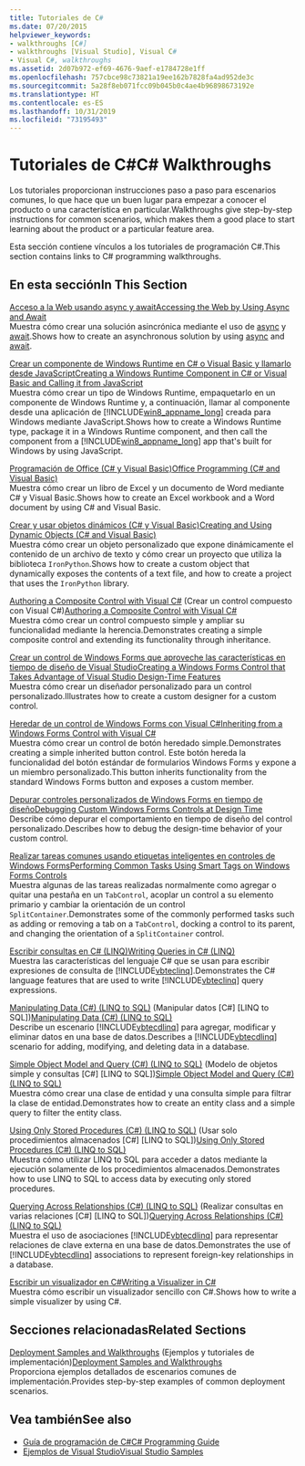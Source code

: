```yaml
---
title: Tutoriales de C#
ms.date: 07/20/2015
helpviewer_keywords:
- walkthroughs [C#]
- walkthroughs [Visual Studio], Visual C#
- Visual C#, walkthroughs
ms.assetid: 2d07b972-ef69-4676-9aef-e1784728e1ff
ms.openlocfilehash: 757cbce98c73821a19ee162b7828fa4ad952de3c
ms.sourcegitcommit: 5a28f8eb071fcc09b045b0c4ae4b96898673192e
ms.translationtype: HT
ms.contentlocale: es-ES
ms.lasthandoff: 10/31/2019
ms.locfileid: "73195493"
---
```

# <a name="c-walkthroughs"></a><span data-ttu-id="9bead-102">Tutoriales de C#</span><span class="sxs-lookup"><span data-stu-id="9bead-102">C# Walkthroughs</span></span>
<span data-ttu-id="9bead-103">Los tutoriales proporcionan instrucciones paso a paso para escenarios comunes, lo que hace que un buen lugar para empezar a conocer el producto o una característica en particular.</span><span class="sxs-lookup"><span data-stu-id="9bead-103">Walkthroughs give step-by-step instructions for common scenarios, which makes them a good place to start learning about the product or a particular feature area.</span></span>  
  
 <span data-ttu-id="9bead-104">Esta sección contiene vínculos a los tutoriales de programación C#.</span><span class="sxs-lookup"><span data-stu-id="9bead-104">This section contains links to C# programming walkthroughs.</span></span>  
  
## <a name="in-this-section"></a><span data-ttu-id="9bead-105">En esta sección</span><span class="sxs-lookup"><span data-stu-id="9bead-105">In This Section</span></span>  

 [<span data-ttu-id="9bead-106">Acceso a la Web usando async y await</span><span class="sxs-lookup"><span data-stu-id="9bead-106">Accessing the Web by Using Async and Await</span></span>](./programming-guide/concepts/async/walkthrough-accessing-the-web-by-using-async-and-await.md)  
 <span data-ttu-id="9bead-107">Muestra cómo crear una solución asincrónica mediante el uso de [async](./language-reference/keywords/async.md) y [await](./language-reference/operators/await.md).</span><span class="sxs-lookup"><span data-stu-id="9bead-107">Shows how to create an asynchronous solution by using [async](./language-reference/keywords/async.md) and [await](./language-reference/operators/await.md).</span></span>  
  
 [<span data-ttu-id="9bead-108">Crear un componente de Windows Runtime en C# o Visual Basic y llamarlo desde JavaScript</span><span class="sxs-lookup"><span data-stu-id="9bead-108">Creating a Windows Runtime Component in C# or Visual Basic and Calling it from JavaScript</span></span>](/windows/uwp/winrt-components/walkthrough-creating-a-simple-windows-runtime-component-and-calling-it-from-javascript)  
 <span data-ttu-id="9bead-109">Muestra cómo crear un tipo de Windows Runtime, empaquetarlo en un componente de Windows Runtime y, a continuación, llamar al componente desde una aplicación de [!INCLUDE[win8_appname_long](~/includes/win8-appname-long-md.md)] creada para Windows mediante JavaScript.</span><span class="sxs-lookup"><span data-stu-id="9bead-109">Shows how to create a Windows Runtime type, package it in a Windows Runtime component, and then call the component from a [!INCLUDE[win8_appname_long](~/includes/win8-appname-long-md.md)] app that's built for Windows by using JavaScript.</span></span>  
  
 [<span data-ttu-id="9bead-110">Programación de Office (C# y Visual Basic)</span><span class="sxs-lookup"><span data-stu-id="9bead-110">Office Programming (C# and Visual Basic)</span></span>](./programming-guide/interop/walkthrough-office-programming.md)  
 <span data-ttu-id="9bead-111">Muestra cómo crear un libro de Excel y un documento de Word mediante C# y Visual Basic.</span><span class="sxs-lookup"><span data-stu-id="9bead-111">Shows how to create an Excel workbook and a Word document by using C# and Visual Basic.</span></span>  
  
 [<span data-ttu-id="9bead-112">Crear y usar objetos dinámicos (C# y Visual Basic)</span><span class="sxs-lookup"><span data-stu-id="9bead-112">Creating and Using Dynamic Objects (C# and Visual Basic)</span></span>](./programming-guide/types/walkthrough-creating-and-using-dynamic-objects.md)  
 <span data-ttu-id="9bead-113">Muestra cómo crear un objeto personalizado que expone dinámicamente el contenido de un archivo de texto y cómo crear un proyecto que utiliza la biblioteca `IronPython`.</span><span class="sxs-lookup"><span data-stu-id="9bead-113">Shows how to create a custom object that dynamically exposes the contents of a text file, and how to create a project that uses the `IronPython` library.</span></span>  
   
 <span data-ttu-id="9bead-114">[Authoring a Composite Control with Visual C#](../framework/winforms/controls/walkthrough-authoring-a-composite-control-with-visual-csharp.md) (Crear un control compuesto con Visual C#)</span><span class="sxs-lookup"><span data-stu-id="9bead-114">[Authoring a Composite Control with Visual C#](../framework/winforms/controls/walkthrough-authoring-a-composite-control-with-visual-csharp.md)</span></span>  
 <span data-ttu-id="9bead-115">Muestra cómo crear un control compuesto simple y ampliar su funcionalidad mediante la herencia.</span><span class="sxs-lookup"><span data-stu-id="9bead-115">Demonstrates creating a simple composite control and extending its functionality through inheritance.</span></span>  
  
 [<span data-ttu-id="9bead-116">Crear un control de Windows Forms que aproveche las características en tiempo de diseño de Visual Studio</span><span class="sxs-lookup"><span data-stu-id="9bead-116">Creating a Windows Forms Control that Takes Advantage of Visual Studio Design-Time Features</span></span>](../framework/winforms/controls/creating-a-wf-control-design-time-features.md)  
 <span data-ttu-id="9bead-117">Muestra cómo crear un diseñador personalizado para un control personalizado.</span><span class="sxs-lookup"><span data-stu-id="9bead-117">Illustrates how to create a custom designer for a custom control.</span></span>  
  
 [<span data-ttu-id="9bead-118">Heredar de un control de Windows Forms con Visual C#</span><span class="sxs-lookup"><span data-stu-id="9bead-118">Inheriting from a Windows Forms Control with Visual C#</span></span>](../framework/winforms/controls/walkthrough-inheriting-from-a-windows-forms-control-with-visual-csharp.md)  
 <span data-ttu-id="9bead-119">Muestra cómo crear un control de botón heredado simple.</span><span class="sxs-lookup"><span data-stu-id="9bead-119">Demonstrates creating a simple inherited button control.</span></span> <span data-ttu-id="9bead-120">Este botón hereda la funcionalidad del botón estándar de formularios Windows Forms y expone a un miembro personalizado.</span><span class="sxs-lookup"><span data-stu-id="9bead-120">This button inherits functionality from the standard Windows Forms button and exposes a custom member.</span></span>  
  
 [<span data-ttu-id="9bead-121">Depurar controles personalizados de Windows Forms en tiempo de diseño</span><span class="sxs-lookup"><span data-stu-id="9bead-121">Debugging Custom Windows Forms Controls at Design Time</span></span>](../framework/winforms/controls/walkthrough-debugging-custom-windows-forms-controls-at-design-time.md)  
 <span data-ttu-id="9bead-122">Describe cómo depurar el comportamiento en tiempo de diseño del control personalizado.</span><span class="sxs-lookup"><span data-stu-id="9bead-122">Describes how to debug the design-time behavior of your custom control.</span></span>

 [<span data-ttu-id="9bead-123">Realizar tareas comunes usando etiquetas inteligentes en controles de Windows Forms</span><span class="sxs-lookup"><span data-stu-id="9bead-123">Performing Common Tasks Using Smart Tags on Windows Forms Controls</span></span>](../framework/winforms/controls/performing-common-tasks-using-smart-tags-on-wf-controls.md)  
 <span data-ttu-id="9bead-124">Muestra algunas de las tareas realizadas normalmente como agregar o quitar una pestaña en un `TabControl`, acoplar un control a su elemento primario y cambiar la orientación de un control `SplitContainer`.</span><span class="sxs-lookup"><span data-stu-id="9bead-124">Demonstrates some of the commonly performed tasks such as adding or removing a tab on a `TabControl`, docking a control to its parent, and changing the orientation of a `SplitContainer` control.</span></span>  
  
 [<span data-ttu-id="9bead-125">Escribir consultas en C# (LINQ)</span><span class="sxs-lookup"><span data-stu-id="9bead-125">Writing Queries in C# (LINQ)</span></span>](./programming-guide/concepts/linq/walkthrough-writing-queries-linq.md)  
 <span data-ttu-id="9bead-126">Muestra las características del lenguaje C# que se usan para escribir expresiones de consulta de [!INCLUDE[vbteclinq](~/includes/vbteclinq-md.md)].</span><span class="sxs-lookup"><span data-stu-id="9bead-126">Demonstrates the C# language features that are used to write [!INCLUDE[vbteclinq](~/includes/vbteclinq-md.md)] query expressions.</span></span>  
  
 <span data-ttu-id="9bead-127">[Manipulating Data (C#) (LINQ to SQL)](../framework/data/adonet/sql/linq/walkthrough-manipulating-data-csharp.md) (Manipular datos [C#] [LINQ to SQL])</span><span class="sxs-lookup"><span data-stu-id="9bead-127">[Manipulating Data (C#) (LINQ to SQL)](../framework/data/adonet/sql/linq/walkthrough-manipulating-data-csharp.md)</span></span>  
 <span data-ttu-id="9bead-128">Describe un escenario [!INCLUDE[vbtecdlinq](~/includes/vbtecdlinq-md.md)] para agregar, modificar y eliminar datos en una base de datos.</span><span class="sxs-lookup"><span data-stu-id="9bead-128">Describes a [!INCLUDE[vbtecdlinq](~/includes/vbtecdlinq-md.md)] scenario for adding, modifying, and deleting data in a database.</span></span>  
  
 <span data-ttu-id="9bead-129">[Simple Object Model and Query (C#) (LINQ to SQL)](../framework/data/adonet/sql/linq/walkthrough-simple-object-model-and-query-csharp.md) (Modelo de objetos simple y consultas [C#] [LINQ to SQL])</span><span class="sxs-lookup"><span data-stu-id="9bead-129">[Simple Object Model and Query (C#) (LINQ to SQL)](../framework/data/adonet/sql/linq/walkthrough-simple-object-model-and-query-csharp.md)</span></span>  
 <span data-ttu-id="9bead-130">Muestra cómo crear una clase de entidad y una consulta simple para filtrar la clase de entidad.</span><span class="sxs-lookup"><span data-stu-id="9bead-130">Demonstrates how to create an entity class and a simple query to filter the entity class.</span></span>  
  
 <span data-ttu-id="9bead-131">[Using Only Stored Procedures (C#) (LINQ to SQL)](../framework/data/adonet/sql/linq/walkthrough-using-only-stored-procedures-csharp.md) (Usar solo procedimientos almacenados [C#] [LINQ to SQL])</span><span class="sxs-lookup"><span data-stu-id="9bead-131">[Using Only Stored Procedures (C#) (LINQ to SQL)](../framework/data/adonet/sql/linq/walkthrough-using-only-stored-procedures-csharp.md)</span></span>  
 <span data-ttu-id="9bead-132">Muestra cómo utilizar LINQ to SQL para acceder a datos mediante la ejecución solamente de los procedimientos almacenados.</span><span class="sxs-lookup"><span data-stu-id="9bead-132">Demonstrates how to use LINQ to SQL to access data by executing only stored procedures.</span></span>  
  
 <span data-ttu-id="9bead-133">[Querying Across Relationships (C#) (LINQ to SQL)](../framework/data/adonet/sql/linq/walkthrough-querying-across-relationships-csharp.md) (Realizar consultas en varias relaciones [C#] [LINQ to SQL])</span><span class="sxs-lookup"><span data-stu-id="9bead-133">[Querying Across Relationships (C#) (LINQ to SQL)](../framework/data/adonet/sql/linq/walkthrough-querying-across-relationships-csharp.md)</span></span>  
 <span data-ttu-id="9bead-134">Muestra el uso de asociaciones [!INCLUDE[vbtecdlinq](~/includes/vbtecdlinq-md.md)] para representar relaciones de clave externa en una base de datos.</span><span class="sxs-lookup"><span data-stu-id="9bead-134">Demonstrates the use of [!INCLUDE[vbtecdlinq](~/includes/vbtecdlinq-md.md)] associations to represent foreign-key relationships in a database.</span></span>  

 [<span data-ttu-id="9bead-135">Escribir un visualizador en C#</span><span class="sxs-lookup"><span data-stu-id="9bead-135">Writing a Visualizer in C#</span></span>](/visualstudio/debugger/walkthrough-writing-a-visualizer-in-csharp)  
 <span data-ttu-id="9bead-136">Muestra cómo escribir un visualizador sencillo con C#.</span><span class="sxs-lookup"><span data-stu-id="9bead-136">Shows how to write a simple visualizer by using C#.</span></span>  
  
## <a name="related-sections"></a><span data-ttu-id="9bead-137">Secciones relacionadas</span><span class="sxs-lookup"><span data-stu-id="9bead-137">Related Sections</span></span>  
 <span data-ttu-id="9bead-138">[Deployment Samples and Walkthroughs](/visualstudio/deployment/clickonce-deployment-samples-and-walkthroughs) (Ejemplos y tutoriales de implementación)</span><span class="sxs-lookup"><span data-stu-id="9bead-138">[Deployment Samples and Walkthroughs](/visualstudio/deployment/clickonce-deployment-samples-and-walkthroughs)</span></span>  
 <span data-ttu-id="9bead-139">Proporciona ejemplos detallados de escenarios comunes de implementación.</span><span class="sxs-lookup"><span data-stu-id="9bead-139">Provides step-by-step examples of common deployment scenarios.</span></span>  
  
## <a name="see-also"></a><span data-ttu-id="9bead-140">Vea también</span><span class="sxs-lookup"><span data-stu-id="9bead-140">See also</span></span>

- [<span data-ttu-id="9bead-141">Guía de programación de C#</span><span class="sxs-lookup"><span data-stu-id="9bead-141">C# Programming Guide</span></span>](./programming-guide/index.md)
- [<span data-ttu-id="9bead-142">Ejemplos de Visual Studio</span><span class="sxs-lookup"><span data-stu-id="9bead-142">Visual Studio Samples</span></span>](/visualstudio/ide/visual-studio-ide)
